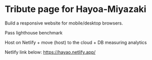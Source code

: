 # Tribute page for Hayoa-Miyazaki

Build a responsive website for mobile/desktop browsers.

Pass lighthouse benchmark

Host on Netlify + move (host) to the cloud + DB measuring analytics


Netlify link below:
https://hayao.netlify.app/
